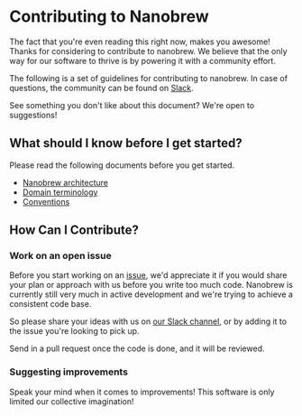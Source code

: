 # Contributing to Nanobrew

The fact that you're even reading this right now, makes you awesome! Thanks
for considering to contribute to nanobrew. We believe that the only way for
our software to thrive is by powering it with a community effort.

The following is a set of guidelines for contributing to nanobrew. In case of
questions, the community can be found on [Slack](slack).

See something you don't like about this document? We're open to suggestions!

## What should I know before I get started?

Please read the following documents before you get started.

  * [Nanobrew architecture](docs/internals/00-architecture.md)
  * [Domain terminology](docs/internals/01-domain-terminology.md)
  * [Conventions](docs/internals/02-conventions.md)

## How Can I Contribute?

### Work on an open issue

Before you start working on an [issue][issues], we'd appreciate it if you
would share your plan or approach with us before you write too much code.
Nanobrew is currently still very much in active development and we're trying
to achieve a consistent code base.

So please share your ideas with us on [our Slack channel][slack], or by
adding it to the issue you're looking to pick up.

Send in a pull request once the code is done, and it will be reviewed.

### Suggesting improvements

Speak your mind when it comes to improvements! This software is only limited
our collective imagination!

[issues]: https://github.com/orgs/nanobrew/projects/1
[slack]: https://nanobrew-io.slack.com/